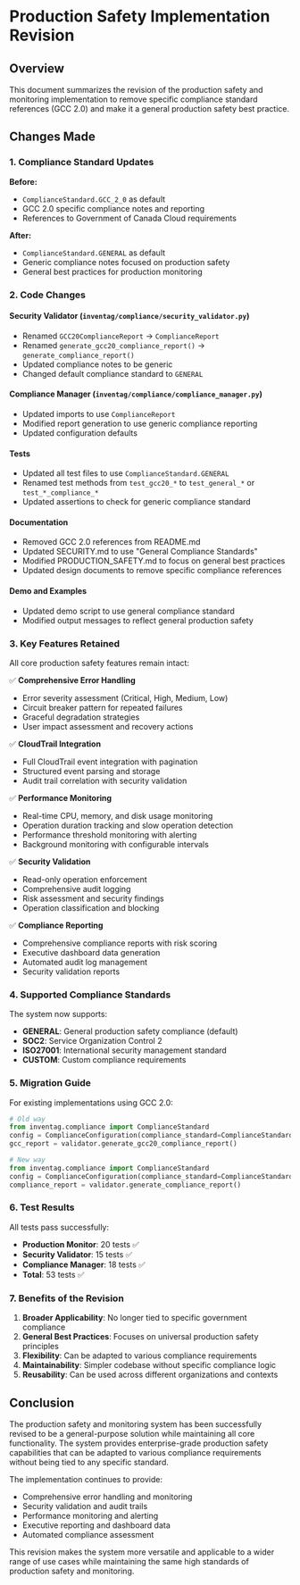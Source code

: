 # Production Safety Implementation Revision

## Overview

This document summarizes the revision of the production safety and monitoring implementation to remove specific compliance standard references (GCC 2.0) and make it a general production safety best practice.

## Changes Made

### 1. Compliance Standard Updates

**Before:**
- `ComplianceStandard.GCC_2_0` as default
- GCC 2.0 specific compliance notes and reporting
- References to Government of Canada Cloud requirements

**After:**
- `ComplianceStandard.GENERAL` as default
- Generic compliance notes focused on production safety
- General best practices for production monitoring

### 2. Code Changes

#### Security Validator (`inventag/compliance/security_validator.py`)
- Renamed `GCC20ComplianceReport` → `ComplianceReport`
- Renamed `generate_gcc20_compliance_report()` → `generate_compliance_report()`
- Updated compliance notes to be generic
- Changed default compliance standard to `GENERAL`

#### Compliance Manager (`inventag/compliance/compliance_manager.py`)
- Updated imports to use `ComplianceReport`
- Modified report generation to use generic compliance reporting
- Updated configuration defaults

#### Tests
- Updated all test files to use `ComplianceStandard.GENERAL`
- Renamed test methods from `test_gcc20_*` to `test_general_*` or `test_*_compliance_*`
- Updated assertions to check for generic compliance standard

#### Documentation
- Removed GCC 2.0 references from README.md
- Updated SECURITY.md to use "General Compliance Standards"
- Modified PRODUCTION_SAFETY.md to focus on general best practices
- Updated design documents to remove specific compliance references

#### Demo and Examples
- Updated demo script to use general compliance standard
- Modified output messages to reflect general production safety

### 3. Key Features Retained

All core production safety features remain intact:

✅ **Comprehensive Error Handling**
- Error severity assessment (Critical, High, Medium, Low)
- Circuit breaker pattern for repeated failures
- Graceful degradation strategies
- User impact assessment and recovery actions

✅ **CloudTrail Integration**
- Full CloudTrail event integration with pagination
- Structured event parsing and storage
- Audit trail correlation with security validation

✅ **Performance Monitoring**
- Real-time CPU, memory, and disk usage monitoring
- Operation duration tracking and slow operation detection
- Performance threshold monitoring with alerting
- Background monitoring with configurable intervals

✅ **Security Validation**
- Read-only operation enforcement
- Comprehensive audit logging
- Risk assessment and security findings
- Operation classification and blocking

✅ **Compliance Reporting**
- Comprehensive compliance reports with risk scoring
- Executive dashboard data generation
- Automated audit log management
- Security validation reports

### 4. Supported Compliance Standards

The system now supports:
- **GENERAL**: General production safety compliance (default)
- **SOC2**: Service Organization Control 2
- **ISO27001**: International security management standard
- **CUSTOM**: Custom compliance requirements

### 5. Migration Guide

For existing implementations using GCC 2.0:

```python
# Old way
from inventag.compliance import ComplianceStandard
config = ComplianceConfiguration(compliance_standard=ComplianceStandard.GCC_2_0)
gcc_report = validator.generate_gcc20_compliance_report()

# New way
from inventag.compliance import ComplianceStandard
config = ComplianceConfiguration(compliance_standard=ComplianceStandard.GENERAL)
compliance_report = validator.generate_compliance_report()
```

### 6. Test Results

All tests pass successfully:
- **Production Monitor**: 20 tests ✅
- **Security Validator**: 15 tests ✅
- **Compliance Manager**: 18 tests ✅
- **Total**: 53 tests ✅

### 7. Benefits of the Revision

1. **Broader Applicability**: No longer tied to specific government compliance
2. **General Best Practices**: Focuses on universal production safety principles
3. **Flexibility**: Can be adapted to various compliance requirements
4. **Maintainability**: Simpler codebase without specific compliance logic
5. **Reusability**: Can be used across different organizations and contexts

## Conclusion

The production safety and monitoring system has been successfully revised to be a general-purpose solution while maintaining all core functionality. The system provides enterprise-grade production safety capabilities that can be adapted to various compliance requirements without being tied to any specific standard.

The implementation continues to provide:
- Comprehensive error handling and monitoring
- Security validation and audit trails
- Performance monitoring and alerting
- Executive reporting and dashboard data
- Automated compliance assessment

This revision makes the system more versatile and applicable to a wider range of use cases while maintaining the same high standards of production safety and monitoring.